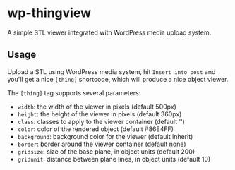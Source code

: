 wp-thingview
============
A simple STL viewer integrated with WordPress media upload system.

Usage
-----
Upload a STL using WordPress media system, hit `Insert into post` and you'll
get a nice `[thing]` shortcode, which will produce a nice object viewer.

The `[thing]` tag supports several parameters:
- `width`: the width of the viewer in pixels (default 500px)
- `height`: the height of the viewer in pixels (default 360px)
- `class`: classes to apply to the viewer container (default '')
- `color`: color of the rendered object (default #86E4FF)
- `background`: background color for the viewer (default inherit)
- `border`: border around the viewer container (default none)
- `gridsize`: size of the base plane, in object units (default 200)
- `gridunit`: distance between plane lines, in object units (default 10)
